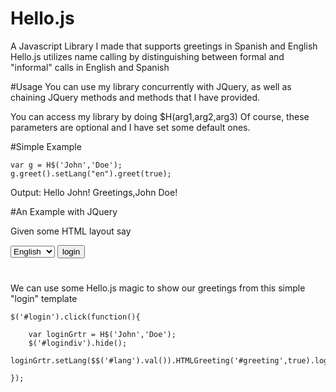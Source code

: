 # Hello.js

A Javascript Library I made that supports greetings in Spanish and English
Hello.js utilizes name calling by distinguishing between formal and "informal" calls in English and Spanish

#Usage
You can use my library concurrently with JQuery, as well as chaining JQuery methods and methods that I have provided.


You can access my library by doing
$H(arg1,arg2,arg3)
Of course, these parameters are optional and I have set some default ones.

#Simple Example

    var g = H$('John','Doe');
    g.greet().setLang("en").greet(true);
    
Output:
    Hello John!
    Greetings,John Doe!

#An Example with JQuery


Given some HTML layout say
<div id = "logindiv">
    <select id = "lang">
        <option value = "en">English</option>
        <option value = "es">Spanish</option>
    </select>
<input type = "button" value = "login" id = "login">
</div>
<h1 id  = "greeting"></h1>


We can use some Hello.js magic to show our greetings from this simple "login" template

    $('#login').click(function(){
    
        var loginGrtr = H$('John','Doe');
        $('#logindiv').hide();
        loginGrtr.setLang($$('#lang').val()).HTMLGreeting('#greeting',true).log();
    
    });
